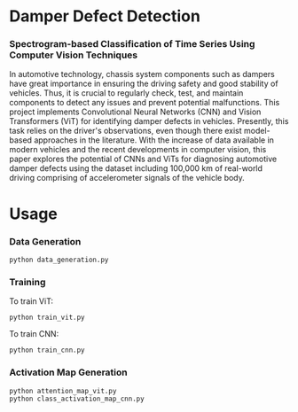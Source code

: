 # Damper Defect Detection

### Spectrogram-based Classification of Time Series Using Computer Vision Techniques

In automotive technology, chassis system components such as dampers have great importance in ensuring the driving safety and good stability of vehicles. Thus, it is crucial to regularly check, test, and maintain components to detect any issues and prevent potential malfunctions. This project implements Convolutional Neural Networks (CNN) and Vision Transformers (ViT) for identifying damper defects in vehicles. Presently, this task relies on the driver's observations, even though there exist model-based approaches in the literature. With the increase of data available in modern vehicles and the recent developments in computer vision, this paper explores the potential of CNNs and ViTs for diagnosing automotive damper defects using the dataset including 100,000 km of real-world driving comprising of accelerometer signals of the vehicle body.

# Usage
### Data Generation


    python data_generation.py
### Training
To train ViT:

    python train_vit.py
To train CNN:

    python train_cnn.py

### Activation Map Generation


    python attention_map_vit.py
    python class_activation_map_cnn.py


